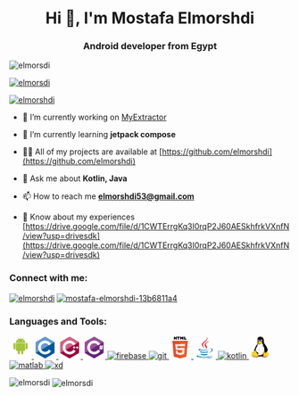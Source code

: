 <h1 align="center">Hi 👋, I'm Mostafa Elmorshdi</h1>
<h3 align="center">Android developer from Egypt</h3>

<p align="left"> <img src="https://komarev.com/ghpvc/?username=elmorsdi&label=Profile%20views&color=0e75b6&style=flat" alt="elmorsdi" /> </p>

<p align="left"> <a href="https://github.com/ryo-ma/github-profile-trophy"><img src="https://github-profile-trophy.vercel.app/?username=elmorsdi" alt="elmorsdi" /></a> </p>

<p align="left"> <a href="https://twitter.com/elmorshdi" target="blank"><img src="https://img.shields.io/twitter/follow/elmorshdi?logo=twitter&style=for-the-badge" alt="elmorshdi" /></a> </p>

- 🔭 I’m currently working on [MyExtractor](https://github.com/elmorshdi/Email-Extractor)

- 🌱 I’m currently learning **jetpack compose**

- 👨‍💻 All of my projects are available at [https://github.com/elmorshdi](https://github.com/elmorshdi)

- 💬 Ask me about **Kotlin, Java**

- 📫 How to reach me **elmorshdi53@gmail.com**

- 📄 Know about my experiences [https://drive.google.com/file/d/1CWTErrgKq3I0rqP2J60AESkhfrkVXnfN/view?usp=drivesdk](https://drive.google.com/file/d/1CWTErrgKq3I0rqP2J60AESkhfrkVXnfN/view?usp=drivesdk)

<h3 align="left">Connect with me:</h3>
<p align="left">
<a href="https://twitter.com/elmorshdi" target="blank"><img align="center" src="https://raw.githubusercontent.com/rahuldkjain/github-profile-readme-generator/master/src/images/icons/Social/twitter.svg" alt="elmorshdi" height="30" width="40" /></a>
<a href="https://linkedin.com/in/mostafa-elmorshdi-13b6811a4" target="blank"><img align="center" src="https://raw.githubusercontent.com/rahuldkjain/github-profile-readme-generator/master/src/images/icons/Social/linked-in-alt.svg" alt="mostafa-elmorshdi-13b6811a4" height="30" width="40" /></a>
</p>

<h3 align="left">Languages and Tools:</h3>
<p align="left"> <a href="https://developer.android.com" target="_blank" rel="noreferrer"> <img src="https://raw.githubusercontent.com/devicons/devicon/master/icons/android/android-original-wordmark.svg" alt="android" width="40" height="40"/> </a> <a href="https://www.cprogramming.com/" target="_blank" rel="noreferrer"> <img src="https://raw.githubusercontent.com/devicons/devicon/master/icons/c/c-original.svg" alt="c" width="40" height="40"/> </a> <a href="https://www.w3schools.com/cpp/" target="_blank" rel="noreferrer"> <img src="https://raw.githubusercontent.com/devicons/devicon/master/icons/cplusplus/cplusplus-original.svg" alt="cplusplus" width="40" height="40"/> </a> <a href="https://www.w3schools.com/cs/" target="_blank" rel="noreferrer"> <img src="https://raw.githubusercontent.com/devicons/devicon/master/icons/csharp/csharp-original.svg" alt="csharp" width="40" height="40"/> </a> <a href="https://firebase.google.com/" target="_blank" rel="noreferrer"> <img src="https://www.vectorlogo.zone/logos/firebase/firebase-icon.svg" alt="firebase" width="40" height="40"/> </a> <a href="https://git-scm.com/" target="_blank" rel="noreferrer"> <img src="https://www.vectorlogo.zone/logos/git-scm/git-scm-icon.svg" alt="git" width="40" height="40"/> </a> <a href="https://www.w3.org/html/" target="_blank" rel="noreferrer"> <img src="https://raw.githubusercontent.com/devicons/devicon/master/icons/html5/html5-original-wordmark.svg" alt="html5" width="40" height="40"/> </a> <a href="https://www.java.com" target="_blank" rel="noreferrer"> <img src="https://raw.githubusercontent.com/devicons/devicon/master/icons/java/java-original.svg" alt="java" width="40" height="40"/> </a> <a href="https://kotlinlang.org" target="_blank" rel="noreferrer"> <img src="https://www.vectorlogo.zone/logos/kotlinlang/kotlinlang-icon.svg" alt="kotlin" width="40" height="40"/> </a> <a href="https://www.linux.org/" target="_blank" rel="noreferrer"> <img src="https://raw.githubusercontent.com/devicons/devicon/master/icons/linux/linux-original.svg" alt="linux" width="40" height="40"/> </a> <a href="https://www.mathworks.com/" target="_blank" rel="noreferrer"> <img src="https://upload.wikimedia.org/wikipedia/commons/2/21/Matlab_Logo.png" alt="matlab" width="40" height="40"/> </a> <a href="https://www.adobe.com/products/xd.html" target="_blank" rel="noreferrer"> <img src="https://cdn.worldvectorlogo.com/logos/adobe-xd.svg" alt="xd" width="40" height="40"/> </a> </p>

<p><img align="left" src="https://github-readme-stats.vercel.app/api/top-langs?username=elmorsdi&show_icons=true&locale=en&layout=compact" alt="elmorsdi" /></p>

<p>&nbsp;<img align="center" src="https://github-readme-stats.vercel.app/api?username=elmorsdi&show_icons=true&locale=en" alt="elmorsdi" /></p>
